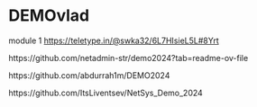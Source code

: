 # DEMOvlad

module 1
https://teletype.in/@swka32/6L7HIsieL5L#8Yrt

<p>https://github.com/netadmin-str/demo2024?tab=readme-ov-file</p>
<p>https://github.com/abdurrah1m/DEMO2024</p>
<p>https://github.com/ItsLiventsev/NetSys_Demo_2024</p>

